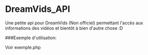 DreamVids_API
=============

Une petite api pour DreamVids (Non officiel) permettant l'accès aux informations des vidéos et bientôt à bien d'autre chose :D

###Exemple d'utilisation:

  Voir exemple.php
